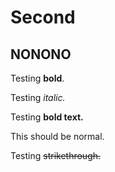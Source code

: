 # Second

## NONONO

Testing **bold**.

Testing _italic._

Testing **bold text.**

This should be normal.

Testing ~~strikethrough.~~

